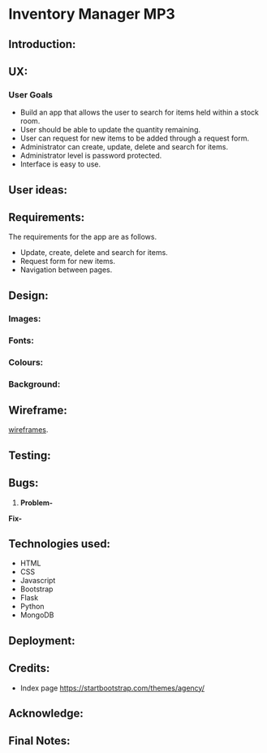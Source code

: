 # Inventory Manager MP3
## Introduction: 

## UX: 
### User Goals
*	Build an app that allows the user to search for items held within a stock room.
*   User should be able to update the quantity remaining.
*   User can request for new items to be added through a request form.
*   Administrator can create, update, delete and search for items.
*   Administrator level is password protected.
*   Interface is easy to use.

## User ideas: 


## Requirements:
The requirements for the app are as follows.
*	Update, create, delete and search for items.
*   Request form for new items.
*   Navigation between pages.


## Design:


### Images:


### Fonts: 


### Colours: 


### Background: 


## Wireframe:
[wireframes]().

## Testing:

## Bugs:
1. **Problem-**
 
**Fix-**


## Technologies used:
* HTML
* CSS
* Javascript
* Bootstrap
* Flask
* Python
* MongoDB

## Deployment:



## Credits:
* Index page https://startbootstrap.com/themes/agency/


## Acknowledge:


## Final Notes:
